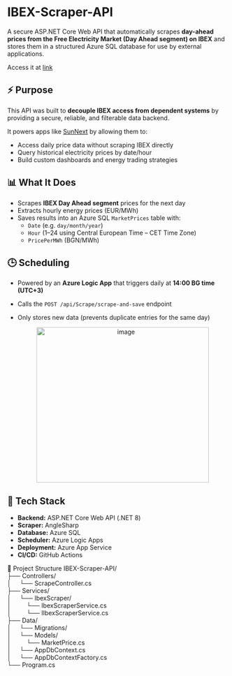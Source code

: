 # IBEX-Scraper-API

A secure ASP.NET Core Web API that automatically scrapes **day-ahead prices from the Free Electricity Market (Day Ahead segment) on IBEX** and stores them in a structured Azure SQL database for use by external applications.

Access it at [link](http://ibex-scraper.somee.com/swagger/index.html)
## ⚡ Purpose

This API was built to **decouple IBEX access from dependent systems** by providing a secure, reliable, and filterable data backend.

It powers apps like [SunNext](https://github.com/JacksonJS12/SunNext) by allowing them to:
- Access daily price data without scraping IBEX directly
- Query historical electricity prices by date/hour
- Build custom dashboards and energy trading strategies

## 📊 What It Does

- Scrapes **IBEX Day Ahead segment** prices for the next day
- Extracts hourly energy prices (EUR/MWh)
- Saves results into an Azure SQL `MarketPrices` table with:
  - `Date` (e.g. `day/month/year`)
  - `Hour` (1–24 using Central European Time – CET Time Zone)
  - `PricePerMWh` (BGN/MWh)

## 🕒 Scheduling

- Powered by an **Azure Logic App** that triggers daily at **14:00 BG time (UTC+3)**
- Calls the `POST /api/Scrape/scrape-and-save` endpoint
- Only stores new data (prevents duplicate entries for the same day)
  
  <center><img width="394" height="356" alt="image" src="https://github.com/user-attachments/assets/897ffe35-0acf-4eba-b825-cbbb05ec982d" /></center> 

## 🧱 Tech Stack

- **Backend:** ASP.NET Core Web API (.NET 8)
- **Scraper:** AngleSharp
- **Database:** Azure SQL
- **Scheduler:** Azure Logic Apps
- **Deployment:** Azure App Service
- **CI/CD:** GitHub Actions

📁 Project Structure
IBEX-Scraper-API/ <br/>
├── Controllers/ <br/>
│     └── ScrapeController.cs <br/>
├── Services/ <br/>
│     └── IbexScraper/ <br/>
│         └── IbexScraperService.cs <br/>
│         └── IIbexScraperService.cs <br/>
├── Data/ <br/>
│     └── Migrations/ <br/>
│     └── Models/ <br/>
│         └── MarketPrice.cs <br/>
│     └── AppDbContext.cs <br/>
│     └── AppDbContextFactory.cs <br/>
└── Program.cs <br/>

